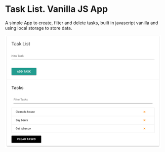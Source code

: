 # Task List. Vanilla JS App

A simple App to create, filter and delete tasks, built in javascript vanilla and using local storage to store data.

![logo](pic.png)
